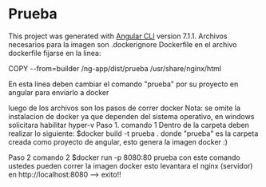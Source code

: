 # Prueba

This project was generated with [Angular CLI](https://github.com/angular/angular-cli) version 7.1.1.
Archivos necesarios para la imagen son 
.dockerignore
Dockerfile
en el archivo dockerfile fijarse en la linea:

COPY --from=builder /ng-app/dist/prueba /usr/share/nginx/html

En esta linea deben cambiar el comando "prueba" por su proyecto en angular para enviarlo a docker


luego de los archivos son los pasos de correr docker
Nota: se omite la instalacion de docker ya que dependen del sistema operativo, en windows solicitara habilitar hyper-v
Paso 1. comando 1 
Dentro de la carpeta deben realizar lo siguiente:
$docker build -t prueba .
donde "prueba" es la carpeta creada como proyecto de angular, esto genera la imagen docker :)

Paso 2 comando 2
$docker run -p 8080:80 prueba
con este comando ustedes pueden correr la imagen docker esto levantara el nginx (servidor) en http://localhost:8080 --> exito!!

